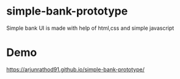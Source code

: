 # simple-bank-prototype
Simple bank UI is made with help of html,css and simple javascript

# Demo
 https://arjunrathod91.github.io/simple-bank-prototype/
